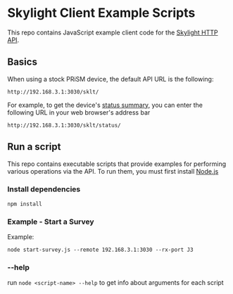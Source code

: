 # Skylight Client Example Scripts

This repo contains JavaScript example client code for the [Skylight HTTP API](https://api.epiq.solutions/skylight/v0.2.0/).

## Basics

When using a stock PRiSM device, the default API URL is the following:

```
http://192.168.3.1:3030/sklt/
```

For example, to get the device's [status summary](https://api.epiq.solutions/skylight/v0.2.0/#tag/Skylight/paths/~1status~1/get), you can enter the following URL in your web browser's address bar

```
http://192.168.3.1:3030/sklt/status/
```

## Run a script

This repo contains executable scripts that provide examples for performing various operations via the API. To run them, you must first install [Node.js](https://nodejs.org/)

### Install dependencies

```
npm install
```

### Example - Start a Survey

Example:

```
node start-survey.js --remote 192.168.3.1:3030 --rx-port J3
```

### --help

run `node <script-name> --help` to get info about arguments for each script
